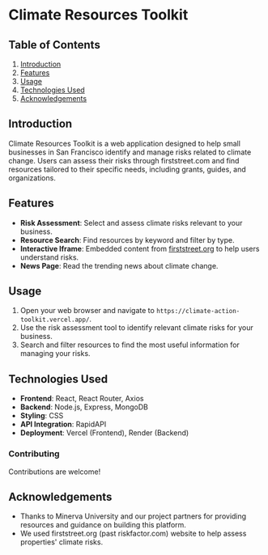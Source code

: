 # Climate Resources Toolkit

## Table of Contents

1. [Introduction](#introduction)
2. [Features](#features)
3. [Usage](#usage)
4. [Technologies Used](#technologies-used)
5. [Acknowledgements](#acknowledgements)

## Introduction

Climate Resources Toolkit is a web application designed to help small businesses in San Francisco identify and manage risks related to climate change. Users can assess their risks through firststreet.com and find resources tailored to their specific needs, including grants, guides, and organizations.

## Features

- **Risk Assessment**: Select and assess climate risks relevant to your business.
- **Resource Search**: Find resources by keyword and filter by type.
- **Interactive Iframe**: Embedded content from [firststreet.org](https://firststreet.org/) to help users understand risks.
- **News Page**: Read the trending news about climate change.


## Usage

1. Open your web browser and navigate to `https://climate-action-toolkit.vercel.app/`.
2. Use the risk assessment tool to identify relevant climate risks for your business.
3. Search and filter resources to find the most useful information for managing your risks.


## Technologies Used

- **Frontend**: React, React Router, Axios
- **Backend**: Node.js, Express, MongoDB
- **Styling**: CSS
- **API Integration**: RapidAPI
- **Deployment**: Vercel (Frontend), Render (Backend)

### Contributing

Contributions are welcome!

## Acknowledgements

- Thanks to Minerva University and our project partners for providing resources and guidance on building this platform.
- We used firststreet.org (past riskfactor.com) website to help assess properties' climate risks.